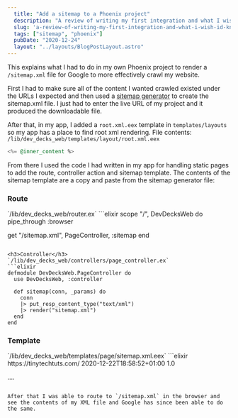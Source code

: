 ```yaml
---
  title: "Add a sitemap to a Phoenix project"
  description: "A review of writing my first integration and what I wish I'd known"
  slug: 'a-review-of-writing-my-first-integration-and-what-i-wish-id-known'
  tags: ["sitemap", "phoenix"]
  pubDate: "2020-12-24"
  layout: "../layouts/BlogPostLayout.astro"
---
```


This explains what I had to do in my own Phoenix project to render a `/sitemap.xml` file for Google to more effectively crawl my website.

First I had to make sure all of the content I wanted crawled existed under the URLs I expected and then used a [sitemap generator](https://www.mysitemapgenerator.com/) to create the sitemap.xml file. I just had to enter the live URL of my project and it produced the downloadable file.

After that, in my app, I added a `root.xml.eex` template in `templates/layouts` so my app has a place to find root xml rendering. File contents:
`/lib/dev_decks_web/templates/layout/root.xml.eex`
```elixir
<%= @inner_content %>
```

From there I used the code I had written in my app for handling static pages to add the route, controller action and sitemap template. The contents of the sitemap template are a copy and paste from the sitemap generator file:

<h3>Route</h3>
`/lib/dev_decks_web/router.ex`
```elixir
scope "/", DevDecksWeb do
  pipe_through :browser

  get "/sitemap.xml", PageController, :sitemap
end
```

<h3>Controller</h3>
`/lib/dev_decks_web/controllers/page_controller.ex`
```elixir
defmodule DevDecksWeb.PageController do
  use DevDecksWeb, :controller

  def sitemap(conn, _params) do
    conn
    |> put_resp_content_type("text/xml")
    |> render("sitemap.xml")
  end
end
```

<h3>Template</h3>
`/lib/dev_decks_web/templates/page/sitemap.xml.eex`
```elixir
<?xml version="1.0" encoding="UTF-8"?>
		<urlset xmlns="http://www.sitemaps.org/schemas/sitemap/0.9">
<url>
	<loc>https://tinytechtuts.com/</loc>
	<lastmod>2020-12-22T18:58:52+01:00</lastmod>
	<priority>1.0</priority>
</url>

....
```

After that I was able to route to `/sitemap.xml` in the browser and see the contents of my XML file and Google has since been able to do the same.
